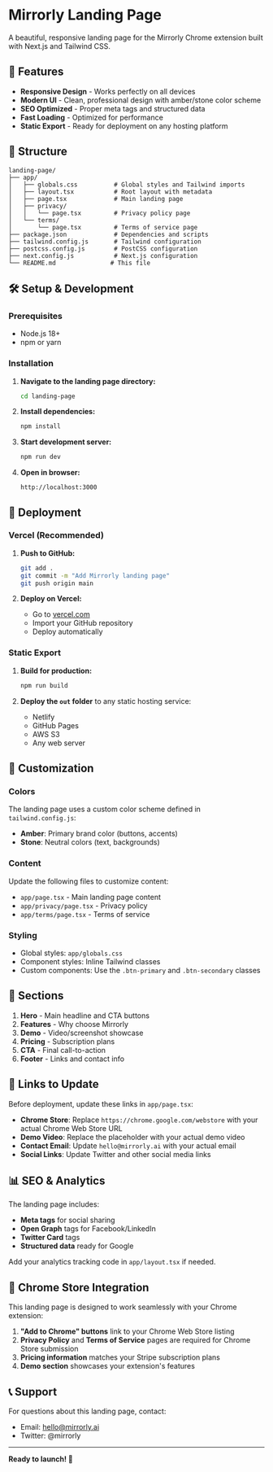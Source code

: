# Mirrorly Landing Page

A beautiful, responsive landing page for the Mirrorly Chrome extension built with Next.js and Tailwind CSS.

## 🚀 Features

- **Responsive Design** - Works perfectly on all devices
- **Modern UI** - Clean, professional design with amber/stone color scheme
- **SEO Optimized** - Proper meta tags and structured data
- **Fast Loading** - Optimized for performance
- **Static Export** - Ready for deployment on any hosting platform

## 📁 Structure

```
landing-page/
├── app/
│   ├── globals.css          # Global styles and Tailwind imports
│   ├── layout.tsx           # Root layout with metadata
│   ├── page.tsx             # Main landing page
│   ├── privacy/
│   │   └── page.tsx         # Privacy policy page
│   └── terms/
│       └── page.tsx         # Terms of service page
├── package.json             # Dependencies and scripts
├── tailwind.config.js       # Tailwind configuration
├── postcss.config.js        # PostCSS configuration
├── next.config.js           # Next.js configuration
└── README.md               # This file
```

## 🛠 Setup & Development

### Prerequisites
- Node.js 18+ 
- npm or yarn

### Installation

1. **Navigate to the landing page directory:**
   ```bash
   cd landing-page
   ```

2. **Install dependencies:**
   ```bash
   npm install
   ```

3. **Start development server:**
   ```bash
   npm run dev
   ```

4. **Open in browser:**
   ```
   http://localhost:3000
   ```

## 🚀 Deployment

### Vercel (Recommended)

1. **Push to GitHub:**
   ```bash
   git add .
   git commit -m "Add Mirrorly landing page"
   git push origin main
   ```

2. **Deploy on Vercel:**
   - Go to [vercel.com](https://vercel.com)
   - Import your GitHub repository
   - Deploy automatically

### Static Export

1. **Build for production:**
   ```bash
   npm run build
   ```

2. **Deploy the `out` folder** to any static hosting service:
   - Netlify
   - GitHub Pages
   - AWS S3
   - Any web server

## 🎨 Customization

### Colors
The landing page uses a custom color scheme defined in `tailwind.config.js`:
- **Amber**: Primary brand color (buttons, accents)
- **Stone**: Neutral colors (text, backgrounds)

### Content
Update the following files to customize content:
- `app/page.tsx` - Main landing page content
- `app/privacy/page.tsx` - Privacy policy
- `app/terms/page.tsx` - Terms of service

### Styling
- Global styles: `app/globals.css`
- Component styles: Inline Tailwind classes
- Custom components: Use the `.btn-primary` and `.btn-secondary` classes

## 📱 Sections

1. **Hero** - Main headline and CTA buttons
2. **Features** - Why choose Mirrorly
3. **Demo** - Video/screenshot showcase
4. **Pricing** - Subscription plans
5. **CTA** - Final call-to-action
6. **Footer** - Links and contact info

## 🔗 Links to Update

Before deployment, update these links in `app/page.tsx`:

- **Chrome Store**: Replace `https://chrome.google.com/webstore` with your actual Chrome Web Store URL
- **Demo Video**: Replace the placeholder with your actual demo video
- **Contact Email**: Update `hello@mirrorly.ai` with your actual email
- **Social Links**: Update Twitter and other social media links

## 📊 SEO & Analytics

The landing page includes:
- **Meta tags** for social sharing
- **Open Graph** tags for Facebook/LinkedIn
- **Twitter Card** tags
- **Structured data** ready for Google

Add your analytics tracking code in `app/layout.tsx` if needed.

## 🎯 Chrome Store Integration

This landing page is designed to work seamlessly with your Chrome extension:

1. **"Add to Chrome" buttons** link to your Chrome Web Store listing
2. **Privacy Policy** and **Terms of Service** pages are required for Chrome Store submission
3. **Pricing information** matches your Stripe subscription plans
4. **Demo section** showcases your extension's features

## 📞 Support

For questions about this landing page, contact:
- Email: hello@mirrorly.ai
- Twitter: @mirrorly

---

**Ready to launch! 🚀**
